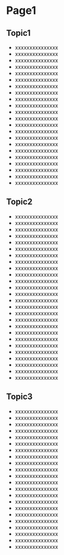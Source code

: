 # Page1

## Topic1

- xxxxxxxxxxxxxxx
- xxxxxxxxxxxxxxx
- xxxxxxxxxxxxxxx
- xxxxxxxxxxxxxxx
- xxxxxxxxxxxxxxx
- xxxxxxxxxxxxxxx
- xxxxxxxxxxxxxxx
- xxxxxxxxxxxxxxx
- xxxxxxxxxxxxxxx
- xxxxxxxxxxxxxxx
- xxxxxxxxxxxxxxx
- xxxxxxxxxxxxxxx
- xxxxxxxxxxxxxxx
- xxxxxxxxxxxxxxx
- xxxxxxxxxxxxxxx
- xxxxxxxxxxxxxxx
- xxxxxxxxxxxxxxx
- xxxxxxxxxxxxxxx
- xxxxxxxxxxxxxxx
- xxxxxxxxxxxxxxx
- xxxxxxxxxxxxxxx
- xxxxxxxxxxxxxxx

## Topic2

- xxxxxxxxxxxxxxx
- xxxxxxxxxxxxxxx
- xxxxxxxxxxxxxxx
- xxxxxxxxxxxxxxx
- xxxxxxxxxxxxxxx
- xxxxxxxxxxxxxxx
- xxxxxxxxxxxxxxx
- xxxxxxxxxxxxxxx
- xxxxxxxxxxxxxxx
- xxxxxxxxxxxxxxx
- xxxxxxxxxxxxxxx
- xxxxxxxxxxxxxxx
- xxxxxxxxxxxxxxx
- xxxxxxxxxxxxxxx
- xxxxxxxxxxxxxxx
- xxxxxxxxxxxxxxx
- xxxxxxxxxxxxxxx
- xxxxxxxxxxxxxxx
- xxxxxxxxxxxxxxx
- xxxxxxxxxxxxxxx
- xxxxxxxxxxxxxxx
- xxxxxxxxxxxxxxx
- xxxxxxxxxxxxxxx
- xxxxxxxxxxxxxxx
- xxxxxxxxxxxxxxx
- xxxxxxxxxxxxxxx

## Topic3

- xxxxxxxxxxxxxxx
- xxxxxxxxxxxxxxx
- xxxxxxxxxxxxxxx
- xxxxxxxxxxxxxxx
- xxxxxxxxxxxxxxx
- xxxxxxxxxxxxxxx
- xxxxxxxxxxxxxxx
- xxxxxxxxxxxxxxx
- xxxxxxxxxxxxxxx
- xxxxxxxxxxxxxxx
- xxxxxxxxxxxxxxx
- xxxxxxxxxxxxxxx
- xxxxxxxxxxxxxxx
- xxxxxxxxxxxxxxx
- xxxxxxxxxxxxxxx
- xxxxxxxxxxxxxxx
- xxxxxxxxxxxxxxx
- xxxxxxxxxxxxxxx
- xxxxxxxxxxxxxxx
- xxxxxxxxxxxxxxx
- xxxxxxxxxxxxxxx
- xxxxxxxxxxxxxxx
